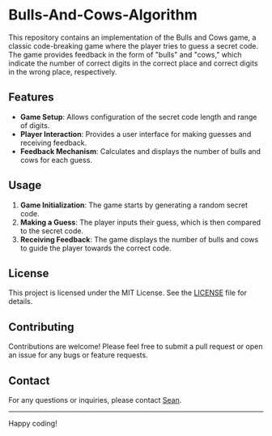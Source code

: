 
# Bulls-And-Cows-Algorithm

This repository contains an implementation of the Bulls and Cows game, a classic code-breaking game where the player tries to guess a secret code. The game provides feedback in the form of "bulls" and "cows," which indicate the number of correct digits in the correct place and correct digits in the wrong place, respectively.

## Features

- **Game Setup**: Allows configuration of the secret code length and range of digits.
- **Player Interaction**: Provides a user interface for making guesses and receiving feedback.
- **Feedback Mechanism**: Calculates and displays the number of bulls and cows for each guess.

## Usage

1. **Game Initialization**: The game starts by generating a random secret code.
2. **Making a Guess**: The player inputs their guess, which is then compared to the secret code.
3. **Receiving Feedback**: The game displays the number of bulls and cows to guide the player towards the correct code.

## License

This project is licensed under the MIT License. See the [LICENSE](LICENSE) file for details.

## Contributing

Contributions are welcome! Please feel free to submit a pull request or open an issue for any bugs or feature requests.

## Contact

For any questions or inquiries, please contact [Sean](mailto:sean@example.com).

---

Happy coding!

